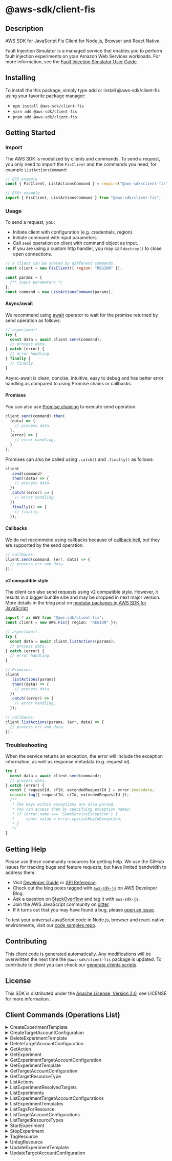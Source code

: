 <!-- generated file, do not edit directly -->

# @aws-sdk/client-fis

## Description

AWS SDK for JavaScript Fis Client for Node.js, Browser and React Native.

<p>Fault Injection Simulator is a managed service that enables you to perform fault injection
experiments on your Amazon Web Services workloads. For more information, see the <a href="https://docs.aws.amazon.com/fis/latest/userguide/">Fault Injection Simulator User Guide</a>.</p>

## Installing

To install the this package, simply type add or install @aws-sdk/client-fis
using your favorite package manager:

- `npm install @aws-sdk/client-fis`
- `yarn add @aws-sdk/client-fis`
- `pnpm add @aws-sdk/client-fis`

## Getting Started

### Import

The AWS SDK is modulized by clients and commands.
To send a request, you only need to import the `FisClient` and
the commands you need, for example `ListActionsCommand`:

```js
// ES5 example
const { FisClient, ListActionsCommand } = require("@aws-sdk/client-fis");
```

```ts
// ES6+ example
import { FisClient, ListActionsCommand } from "@aws-sdk/client-fis";
```

### Usage

To send a request, you:

- Initiate client with configuration (e.g. credentials, region).
- Initiate command with input parameters.
- Call `send` operation on client with command object as input.
- If you are using a custom http handler, you may call `destroy()` to close open connections.

```js
// a client can be shared by different commands.
const client = new FisClient({ region: "REGION" });

const params = {
  /** input parameters */
};
const command = new ListActionsCommand(params);
```

#### Async/await

We recommend using [await](https://developer.mozilla.org/en-US/docs/Web/JavaScript/Reference/Operators/await)
operator to wait for the promise returned by send operation as follows:

```js
// async/await.
try {
  const data = await client.send(command);
  // process data.
} catch (error) {
  // error handling.
} finally {
  // finally.
}
```

Async-await is clean, concise, intuitive, easy to debug and has better error handling
as compared to using Promise chains or callbacks.

#### Promises

You can also use [Promise chaining](https://developer.mozilla.org/en-US/docs/Web/JavaScript/Guide/Using_promises#chaining)
to execute send operation.

```js
client.send(command).then(
  (data) => {
    // process data.
  },
  (error) => {
    // error handling.
  }
);
```

Promises can also be called using `.catch()` and `.finally()` as follows:

```js
client
  .send(command)
  .then((data) => {
    // process data.
  })
  .catch((error) => {
    // error handling.
  })
  .finally(() => {
    // finally.
  });
```

#### Callbacks

We do not recommend using callbacks because of [callback hell](http://callbackhell.com/),
but they are supported by the send operation.

```js
// callbacks.
client.send(command, (err, data) => {
  // process err and data.
});
```

#### v2 compatible style

The client can also send requests using v2 compatible style.
However, it results in a bigger bundle size and may be dropped in next major version. More details in the blog post
on [modular packages in AWS SDK for JavaScript](https://aws.amazon.com/blogs/developer/modular-packages-in-aws-sdk-for-javascript/)

```ts
import * as AWS from "@aws-sdk/client-fis";
const client = new AWS.Fis({ region: "REGION" });

// async/await.
try {
  const data = await client.listActions(params);
  // process data.
} catch (error) {
  // error handling.
}

// Promises.
client
  .listActions(params)
  .then((data) => {
    // process data.
  })
  .catch((error) => {
    // error handling.
  });

// callbacks.
client.listActions(params, (err, data) => {
  // process err and data.
});
```

### Troubleshooting

When the service returns an exception, the error will include the exception information,
as well as response metadata (e.g. request id).

```js
try {
  const data = await client.send(command);
  // process data.
} catch (error) {
  const { requestId, cfId, extendedRequestId } = error.$metadata;
  console.log({ requestId, cfId, extendedRequestId });
  /**
   * The keys within exceptions are also parsed.
   * You can access them by specifying exception names:
   * if (error.name === 'SomeServiceException') {
   *     const value = error.specialKeyInException;
   * }
   */
}
```

## Getting Help

Please use these community resources for getting help.
We use the GitHub issues for tracking bugs and feature requests, but have limited bandwidth to address them.

- Visit [Developer Guide](https://docs.aws.amazon.com/sdk-for-javascript/v3/developer-guide/welcome.html)
  or [API Reference](https://docs.aws.amazon.com/AWSJavaScriptSDK/v3/latest/index.html).
- Check out the blog posts tagged with [`aws-sdk-js`](https://aws.amazon.com/blogs/developer/tag/aws-sdk-js/)
  on AWS Developer Blog.
- Ask a question on [StackOverflow](https://stackoverflow.com/questions/tagged/aws-sdk-js) and tag it with `aws-sdk-js`.
- Join the AWS JavaScript community on [gitter](https://gitter.im/aws/aws-sdk-js-v3).
- If it turns out that you may have found a bug, please [open an issue](https://github.com/aws/aws-sdk-js-v3/issues/new/choose).

To test your universal JavaScript code in Node.js, browser and react-native environments,
visit our [code samples repo](https://github.com/aws-samples/aws-sdk-js-tests).

## Contributing

This client code is generated automatically. Any modifications will be overwritten the next time the `@aws-sdk/client-fis` package is updated.
To contribute to client you can check our [generate clients scripts](https://github.com/aws/aws-sdk-js-v3/tree/main/scripts/generate-clients).

## License

This SDK is distributed under the
[Apache License, Version 2.0](http://www.apache.org/licenses/LICENSE-2.0),
see LICENSE for more information.

## Client Commands (Operations List)

<details>
<summary>
CreateExperimentTemplate
</summary>

[Command API Reference](https://docs.aws.amazon.com/AWSJavaScriptSDK/v3/latest/client/fis/command/CreateExperimentTemplateCommand/) / [Input](https://docs.aws.amazon.com/AWSJavaScriptSDK/v3/latest/Package/-aws-sdk-client-fis/Interface/CreateExperimentTemplateCommandInput/) / [Output](https://docs.aws.amazon.com/AWSJavaScriptSDK/v3/latest/Package/-aws-sdk-client-fis/Interface/CreateExperimentTemplateCommandOutput/)

</details>
<details>
<summary>
CreateTargetAccountConfiguration
</summary>

[Command API Reference](https://docs.aws.amazon.com/AWSJavaScriptSDK/v3/latest/client/fis/command/CreateTargetAccountConfigurationCommand/) / [Input](https://docs.aws.amazon.com/AWSJavaScriptSDK/v3/latest/Package/-aws-sdk-client-fis/Interface/CreateTargetAccountConfigurationCommandInput/) / [Output](https://docs.aws.amazon.com/AWSJavaScriptSDK/v3/latest/Package/-aws-sdk-client-fis/Interface/CreateTargetAccountConfigurationCommandOutput/)

</details>
<details>
<summary>
DeleteExperimentTemplate
</summary>

[Command API Reference](https://docs.aws.amazon.com/AWSJavaScriptSDK/v3/latest/client/fis/command/DeleteExperimentTemplateCommand/) / [Input](https://docs.aws.amazon.com/AWSJavaScriptSDK/v3/latest/Package/-aws-sdk-client-fis/Interface/DeleteExperimentTemplateCommandInput/) / [Output](https://docs.aws.amazon.com/AWSJavaScriptSDK/v3/latest/Package/-aws-sdk-client-fis/Interface/DeleteExperimentTemplateCommandOutput/)

</details>
<details>
<summary>
DeleteTargetAccountConfiguration
</summary>

[Command API Reference](https://docs.aws.amazon.com/AWSJavaScriptSDK/v3/latest/client/fis/command/DeleteTargetAccountConfigurationCommand/) / [Input](https://docs.aws.amazon.com/AWSJavaScriptSDK/v3/latest/Package/-aws-sdk-client-fis/Interface/DeleteTargetAccountConfigurationCommandInput/) / [Output](https://docs.aws.amazon.com/AWSJavaScriptSDK/v3/latest/Package/-aws-sdk-client-fis/Interface/DeleteTargetAccountConfigurationCommandOutput/)

</details>
<details>
<summary>
GetAction
</summary>

[Command API Reference](https://docs.aws.amazon.com/AWSJavaScriptSDK/v3/latest/client/fis/command/GetActionCommand/) / [Input](https://docs.aws.amazon.com/AWSJavaScriptSDK/v3/latest/Package/-aws-sdk-client-fis/Interface/GetActionCommandInput/) / [Output](https://docs.aws.amazon.com/AWSJavaScriptSDK/v3/latest/Package/-aws-sdk-client-fis/Interface/GetActionCommandOutput/)

</details>
<details>
<summary>
GetExperiment
</summary>

[Command API Reference](https://docs.aws.amazon.com/AWSJavaScriptSDK/v3/latest/client/fis/command/GetExperimentCommand/) / [Input](https://docs.aws.amazon.com/AWSJavaScriptSDK/v3/latest/Package/-aws-sdk-client-fis/Interface/GetExperimentCommandInput/) / [Output](https://docs.aws.amazon.com/AWSJavaScriptSDK/v3/latest/Package/-aws-sdk-client-fis/Interface/GetExperimentCommandOutput/)

</details>
<details>
<summary>
GetExperimentTargetAccountConfiguration
</summary>

[Command API Reference](https://docs.aws.amazon.com/AWSJavaScriptSDK/v3/latest/client/fis/command/GetExperimentTargetAccountConfigurationCommand/) / [Input](https://docs.aws.amazon.com/AWSJavaScriptSDK/v3/latest/Package/-aws-sdk-client-fis/Interface/GetExperimentTargetAccountConfigurationCommandInput/) / [Output](https://docs.aws.amazon.com/AWSJavaScriptSDK/v3/latest/Package/-aws-sdk-client-fis/Interface/GetExperimentTargetAccountConfigurationCommandOutput/)

</details>
<details>
<summary>
GetExperimentTemplate
</summary>

[Command API Reference](https://docs.aws.amazon.com/AWSJavaScriptSDK/v3/latest/client/fis/command/GetExperimentTemplateCommand/) / [Input](https://docs.aws.amazon.com/AWSJavaScriptSDK/v3/latest/Package/-aws-sdk-client-fis/Interface/GetExperimentTemplateCommandInput/) / [Output](https://docs.aws.amazon.com/AWSJavaScriptSDK/v3/latest/Package/-aws-sdk-client-fis/Interface/GetExperimentTemplateCommandOutput/)

</details>
<details>
<summary>
GetTargetAccountConfiguration
</summary>

[Command API Reference](https://docs.aws.amazon.com/AWSJavaScriptSDK/v3/latest/client/fis/command/GetTargetAccountConfigurationCommand/) / [Input](https://docs.aws.amazon.com/AWSJavaScriptSDK/v3/latest/Package/-aws-sdk-client-fis/Interface/GetTargetAccountConfigurationCommandInput/) / [Output](https://docs.aws.amazon.com/AWSJavaScriptSDK/v3/latest/Package/-aws-sdk-client-fis/Interface/GetTargetAccountConfigurationCommandOutput/)

</details>
<details>
<summary>
GetTargetResourceType
</summary>

[Command API Reference](https://docs.aws.amazon.com/AWSJavaScriptSDK/v3/latest/client/fis/command/GetTargetResourceTypeCommand/) / [Input](https://docs.aws.amazon.com/AWSJavaScriptSDK/v3/latest/Package/-aws-sdk-client-fis/Interface/GetTargetResourceTypeCommandInput/) / [Output](https://docs.aws.amazon.com/AWSJavaScriptSDK/v3/latest/Package/-aws-sdk-client-fis/Interface/GetTargetResourceTypeCommandOutput/)

</details>
<details>
<summary>
ListActions
</summary>

[Command API Reference](https://docs.aws.amazon.com/AWSJavaScriptSDK/v3/latest/client/fis/command/ListActionsCommand/) / [Input](https://docs.aws.amazon.com/AWSJavaScriptSDK/v3/latest/Package/-aws-sdk-client-fis/Interface/ListActionsCommandInput/) / [Output](https://docs.aws.amazon.com/AWSJavaScriptSDK/v3/latest/Package/-aws-sdk-client-fis/Interface/ListActionsCommandOutput/)

</details>
<details>
<summary>
ListExperimentResolvedTargets
</summary>

[Command API Reference](https://docs.aws.amazon.com/AWSJavaScriptSDK/v3/latest/client/fis/command/ListExperimentResolvedTargetsCommand/) / [Input](https://docs.aws.amazon.com/AWSJavaScriptSDK/v3/latest/Package/-aws-sdk-client-fis/Interface/ListExperimentResolvedTargetsCommandInput/) / [Output](https://docs.aws.amazon.com/AWSJavaScriptSDK/v3/latest/Package/-aws-sdk-client-fis/Interface/ListExperimentResolvedTargetsCommandOutput/)

</details>
<details>
<summary>
ListExperiments
</summary>

[Command API Reference](https://docs.aws.amazon.com/AWSJavaScriptSDK/v3/latest/client/fis/command/ListExperimentsCommand/) / [Input](https://docs.aws.amazon.com/AWSJavaScriptSDK/v3/latest/Package/-aws-sdk-client-fis/Interface/ListExperimentsCommandInput/) / [Output](https://docs.aws.amazon.com/AWSJavaScriptSDK/v3/latest/Package/-aws-sdk-client-fis/Interface/ListExperimentsCommandOutput/)

</details>
<details>
<summary>
ListExperimentTargetAccountConfigurations
</summary>

[Command API Reference](https://docs.aws.amazon.com/AWSJavaScriptSDK/v3/latest/client/fis/command/ListExperimentTargetAccountConfigurationsCommand/) / [Input](https://docs.aws.amazon.com/AWSJavaScriptSDK/v3/latest/Package/-aws-sdk-client-fis/Interface/ListExperimentTargetAccountConfigurationsCommandInput/) / [Output](https://docs.aws.amazon.com/AWSJavaScriptSDK/v3/latest/Package/-aws-sdk-client-fis/Interface/ListExperimentTargetAccountConfigurationsCommandOutput/)

</details>
<details>
<summary>
ListExperimentTemplates
</summary>

[Command API Reference](https://docs.aws.amazon.com/AWSJavaScriptSDK/v3/latest/client/fis/command/ListExperimentTemplatesCommand/) / [Input](https://docs.aws.amazon.com/AWSJavaScriptSDK/v3/latest/Package/-aws-sdk-client-fis/Interface/ListExperimentTemplatesCommandInput/) / [Output](https://docs.aws.amazon.com/AWSJavaScriptSDK/v3/latest/Package/-aws-sdk-client-fis/Interface/ListExperimentTemplatesCommandOutput/)

</details>
<details>
<summary>
ListTagsForResource
</summary>

[Command API Reference](https://docs.aws.amazon.com/AWSJavaScriptSDK/v3/latest/client/fis/command/ListTagsForResourceCommand/) / [Input](https://docs.aws.amazon.com/AWSJavaScriptSDK/v3/latest/Package/-aws-sdk-client-fis/Interface/ListTagsForResourceCommandInput/) / [Output](https://docs.aws.amazon.com/AWSJavaScriptSDK/v3/latest/Package/-aws-sdk-client-fis/Interface/ListTagsForResourceCommandOutput/)

</details>
<details>
<summary>
ListTargetAccountConfigurations
</summary>

[Command API Reference](https://docs.aws.amazon.com/AWSJavaScriptSDK/v3/latest/client/fis/command/ListTargetAccountConfigurationsCommand/) / [Input](https://docs.aws.amazon.com/AWSJavaScriptSDK/v3/latest/Package/-aws-sdk-client-fis/Interface/ListTargetAccountConfigurationsCommandInput/) / [Output](https://docs.aws.amazon.com/AWSJavaScriptSDK/v3/latest/Package/-aws-sdk-client-fis/Interface/ListTargetAccountConfigurationsCommandOutput/)

</details>
<details>
<summary>
ListTargetResourceTypes
</summary>

[Command API Reference](https://docs.aws.amazon.com/AWSJavaScriptSDK/v3/latest/client/fis/command/ListTargetResourceTypesCommand/) / [Input](https://docs.aws.amazon.com/AWSJavaScriptSDK/v3/latest/Package/-aws-sdk-client-fis/Interface/ListTargetResourceTypesCommandInput/) / [Output](https://docs.aws.amazon.com/AWSJavaScriptSDK/v3/latest/Package/-aws-sdk-client-fis/Interface/ListTargetResourceTypesCommandOutput/)

</details>
<details>
<summary>
StartExperiment
</summary>

[Command API Reference](https://docs.aws.amazon.com/AWSJavaScriptSDK/v3/latest/client/fis/command/StartExperimentCommand/) / [Input](https://docs.aws.amazon.com/AWSJavaScriptSDK/v3/latest/Package/-aws-sdk-client-fis/Interface/StartExperimentCommandInput/) / [Output](https://docs.aws.amazon.com/AWSJavaScriptSDK/v3/latest/Package/-aws-sdk-client-fis/Interface/StartExperimentCommandOutput/)

</details>
<details>
<summary>
StopExperiment
</summary>

[Command API Reference](https://docs.aws.amazon.com/AWSJavaScriptSDK/v3/latest/client/fis/command/StopExperimentCommand/) / [Input](https://docs.aws.amazon.com/AWSJavaScriptSDK/v3/latest/Package/-aws-sdk-client-fis/Interface/StopExperimentCommandInput/) / [Output](https://docs.aws.amazon.com/AWSJavaScriptSDK/v3/latest/Package/-aws-sdk-client-fis/Interface/StopExperimentCommandOutput/)

</details>
<details>
<summary>
TagResource
</summary>

[Command API Reference](https://docs.aws.amazon.com/AWSJavaScriptSDK/v3/latest/client/fis/command/TagResourceCommand/) / [Input](https://docs.aws.amazon.com/AWSJavaScriptSDK/v3/latest/Package/-aws-sdk-client-fis/Interface/TagResourceCommandInput/) / [Output](https://docs.aws.amazon.com/AWSJavaScriptSDK/v3/latest/Package/-aws-sdk-client-fis/Interface/TagResourceCommandOutput/)

</details>
<details>
<summary>
UntagResource
</summary>

[Command API Reference](https://docs.aws.amazon.com/AWSJavaScriptSDK/v3/latest/client/fis/command/UntagResourceCommand/) / [Input](https://docs.aws.amazon.com/AWSJavaScriptSDK/v3/latest/Package/-aws-sdk-client-fis/Interface/UntagResourceCommandInput/) / [Output](https://docs.aws.amazon.com/AWSJavaScriptSDK/v3/latest/Package/-aws-sdk-client-fis/Interface/UntagResourceCommandOutput/)

</details>
<details>
<summary>
UpdateExperimentTemplate
</summary>

[Command API Reference](https://docs.aws.amazon.com/AWSJavaScriptSDK/v3/latest/client/fis/command/UpdateExperimentTemplateCommand/) / [Input](https://docs.aws.amazon.com/AWSJavaScriptSDK/v3/latest/Package/-aws-sdk-client-fis/Interface/UpdateExperimentTemplateCommandInput/) / [Output](https://docs.aws.amazon.com/AWSJavaScriptSDK/v3/latest/Package/-aws-sdk-client-fis/Interface/UpdateExperimentTemplateCommandOutput/)

</details>
<details>
<summary>
UpdateTargetAccountConfiguration
</summary>

[Command API Reference](https://docs.aws.amazon.com/AWSJavaScriptSDK/v3/latest/client/fis/command/UpdateTargetAccountConfigurationCommand/) / [Input](https://docs.aws.amazon.com/AWSJavaScriptSDK/v3/latest/Package/-aws-sdk-client-fis/Interface/UpdateTargetAccountConfigurationCommandInput/) / [Output](https://docs.aws.amazon.com/AWSJavaScriptSDK/v3/latest/Package/-aws-sdk-client-fis/Interface/UpdateTargetAccountConfigurationCommandOutput/)

</details>
